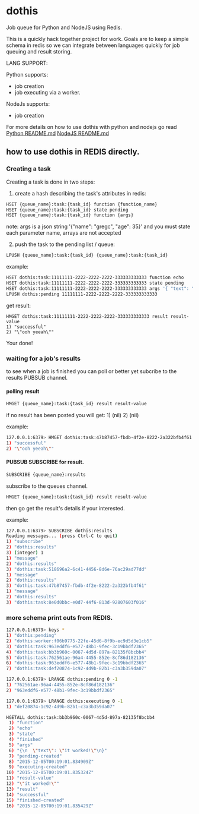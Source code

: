 # dothis
Job queue for Python and NodeJS using Redis.

This is a quickly hack together project for work. Goals are to keep a simple schema in redis so we can integrate between languages quickly for job queuing and result storing.

LANG SUPPORT:

Python supports:
* job creation
* job executing via a worker.

NodeJs supports:
* job creation

For more details on how to use dothis with python and nodejs go read
[Python README.md](dothis/python-dothis/README.md)
[NodeJS README.md](dothis/nodejs-dothis/README.md)

## how to use dothis in REDIS directly.

### Creating a task

Creating a task is done in two steps:

1) create a hash describing the task's attributes in redis:

``` bash
HSET {queue_name}:task:{task_id} function {function_name}
HSET {queue_name}:task:{task_id} state pending
HSET {queue_name}:task:{task_id} function {args}
```

note: args is a json string '{"name": "gregc", "age": 35}' and you must state each parameter name, arrays are not accepted

2) push the task to the pending list / queue:

``` bash
LPUSH {queue_name}:task:{task_id} {queue_name}:task:{task_id}
```
example:
``` bash
HSET dothis:task:11111111-2222-2222-2222-333333333333 function echo
HSET dothis:task:11111111-2222-2222-2222-333333333333 state pending
HSET dothis:task:11111111-2222-2222-2222-333333333333 args '{ "text": "ooh yeeah" }'
LPUSH dothis:pending 11111111-2222-2222-2222-333333333333
```
get result:
```
HMGET dothis:task:11111111-2222-2222-2222-333333333333 result result-value
1) "successful"
2) "\"ooh yeeah\""
```

Your done!

### waiting for a job's results

to see when a job is finished you can poll or better yet subcribe to the results PUBSUB channel.

#### polling result

``` bash
HMGET {queue_name}:task:{task_id} result result-value
```
if no result has been posted you will get: 1) (nil) 2) (nil)

example:
``` bash
127.0.0.1:6379> HMGET dothis:task:47b87457-fbdb-4f2e-8222-2a322bfb4f61 result result-value
1) "successful"
2) "\"ooh yeeah\""
```

#### PUBSUB SUBSCRIBE for result.

``` bash
SUBSCRIBE {queue_name}:results
```
subscribe to the queues channel.

``` bash
HMGET {queue_name}:task:{task_id} result result-value
```
then go get the result's details if your interested.

example:
``` bash
127.0.0.1:6379> SUBSCRIBE dothis:results
Reading messages... (press Ctrl-C to quit)
1) "subscribe"
2) "dothis:results"
3) (integer) 1
1) "message"
2) "dothis:results"
3) "dothis:task:518696a2-6c41-4456-8d6e-76ac29ad77dd"
1) "message"
2) "dothis:results"
3) "dothis:task:47b87457-fbdb-4f2e-8222-2a322bfb4f61"
1) "message"
2) "dothis:results"
3) "dothis:task:8e0d0bbc-e0d7-44f6-813d-92807603f016"
```

### more schema print outs from REDIS.

``` bash
127.0.0.1:6379> keys * 
1) "dothis:pending"
2) "dothis:worker:f06b9775-22fe-45d6-8f9b-ec9d5d3e1cb5"
3) "dothis:task:963eddf6-e577-48b1-9fec-3c19bbdf2365"
4) "dothis:task:bb3b960c-0067-4d5d-897a-82135f8bcbb4"
5) "dothis:task:762561ae-96a4-4455-852e-8cf86d182136"
6) "dothis:task:963eddf6-e577-48b1-9fec-3c19bbdf2365"
7) "dothis:task:def20874-1c92-4d9b-82b1-c3a3b359da07"
```

``` bash
127.0.0.1:6379> LRANGE dothis:pending 0 -1
1) "762561ae-96a4-4455-852e-8cf86d182136"
2) "963eddf6-e577-48b1-9fec-3c19bbdf2365"
```

``` bash
127.0.0.1:6379> LRANGE dothis:executing 0 -1
1) "def20874-1c92-4d9b-82b1-c3a3b359da07"
```

``` bash
HGETALL dothis:task:bb3b960c-0067-4d5d-897a-82135f8bcbb4 
 1) "function"
 2) "echo"
 3) "state"
 4) "finished"
 5) "args"
 6) "{\n  \"text\": \"it worked!\"\n}"
 7) "pending-created"
 8) "2015-12-05T00:19:01.834909Z"
 9) "executing-created"
10) "2015-12-05T00:19:01.835324Z"
11) "result-value"
12) "\"it worked!\""
13) "result"
14) "successful"
15) "finished-created"
16) "2015-12-05T00:19:01.835429Z"
```
